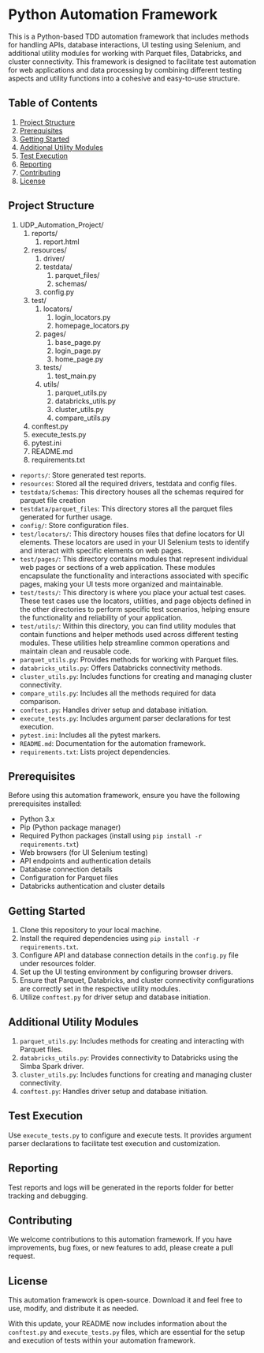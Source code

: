# Python Automation Framework

This is a Python-based TDD automation framework that includes methods for handling APIs, database interactions, UI testing using Selenium, and additional utility modules for working with Parquet files, Databricks, and cluster connectivity. This framework is designed to facilitate test automation for web applications and data processing by combining different testing aspects and utility functions into a cohesive and easy-to-use structure.

## Table of Contents

1. [Project Structure](#project-structure)
2. [Prerequisites](#prerequisites)
3. [Getting Started](#getting-started)
4. [Additional Utility Modules](#additional-utility-modules)
5. [Test Execution](#test-execution)
6. [Reporting](#reporting)
7. [Contributing](#contributing)
8. [License](#license)

## Project Structure
1. UDP_Automation_Project/
   1. reports/
      1. report.html
   2. resources/
      1. driver/
      2. testdata/
         1. parquet_files/
         2. schemas/
      3. config.py
   3. test/
      1. locators/
         1. login_locators.py
         2. homepage_locators.py
      2. pages/
         1. base_page.py
         2. login_page.py
         3. home_page.py 
      3. tests/
         1. test_main.py
      4. utils/
         1. parquet_utils.py
         2. databricks_utils.py
         3. cluster_utils.py
         4. compare_utils.py
   4. conftest.py
   5. execute_tests.py
   6. pytest.ini
   7. README.md
   8. requirements.txt

- `reports/`: Store generated test reports.
- `resources`: Stored all the required drivers, testdata and config files.
- `testdata/Schemas`: This directory houses all the schemas required for parquet file creation
- `testdata/parquet_files`: This directory stores all the parquet files generated for further usage. 
- `config/`: Store configuration files.
- `test/locators/`: This directory houses files that define locators for UI elements. These locators are used in your UI Selenium tests to identify and interact with specific elements on web pages.
- `test/pages/`: This directory contains modules that represent individual web pages or sections of a web application. These modules encapsulate the functionality and interactions associated with specific pages, making your UI tests more organized and maintainable.
- `test/tests/`: This directory is where you place your actual test cases. These test cases use the locators, utilities, and page objects defined in the other directories to perform specific test scenarios, helping ensure the functionality and reliability of your application.
- `test/utils/`: Within this directory, you can find utility modules that contain functions and helper methods used across different testing modules. These utilities help streamline common operations and maintain clean and reusable code.
- `parquet_utils.py`: Provides methods for working with Parquet files.
- `databricks_utils.py`: Offers Databricks connectivity methods.
- `cluster_utils.py`: Includes functions for creating and managing cluster connectivity.
- `compare_utils.py`: Includes all the methods required for data comparison.
- `conftest.py`: Handles driver setup and database initiation.
- `execute_tests.py`: Includes argument parser declarations for test execution.
- `pytest.ini`: Includes all the pytest markers.
- `README.md`: Documentation for the automation framework.
- `requirements.txt`: Lists project dependencies.

## Prerequisites

Before using this automation framework, ensure you have the following prerequisites installed:

- Python 3.x
- Pip (Python package manager)
- Required Python packages (install using `pip install -r requirements.txt`)
- Web browsers (for UI Selenium testing)
- API endpoints and authentication details
- Database connection details
- Configuration for Parquet files
- Databricks authentication and cluster details

## Getting Started

1. Clone this repository to your local machine.
2. Install the required dependencies using `pip install -r requirements.txt`.
3. Configure API and database connection details in the `config.py` file under resources folder.
4. Set up the UI testing environment by configuring browser drivers.
5. Ensure that Parquet, Databricks, and cluster connectivity configurations are correctly set in the respective utility modules.
6. Utilize `conftest.py` for driver setup and database initiation.

## Additional Utility Modules
1. `parquet_utils.py`: Includes methods for creating and interacting with Parquet files.
2. `databricks_utils.py`: Provides connectivity to Databricks using the Simba Spark driver.
3. `cluster_utils.py`: Includes functions for creating and managing cluster connectivity.
4. `conftest.py`: Handles driver setup and database initiation.

## Test Execution
Use `execute_tests.py` to configure and execute tests. It provides argument parser declarations to facilitate test execution and customization.

## Reporting
Test reports and logs will be generated in the reports folder for better tracking and debugging.

## Contributing
We welcome contributions to this automation framework. If you have improvements, bug fixes, or new features to add, please create a pull request.

## License
This automation framework is open-source. Download it and feel free to use, modify, and distribute it as needed.

With this update, your README now includes information about the `conftest.py` and `execute_tests.py` files, which are essential for the setup and execution of tests within your automation framework.
